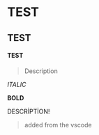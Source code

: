 # TEST
## TEST
#### TEST

> Description

*ITALIC*

**BOLD**

DESCRİPTİON!


> added from the vscode
